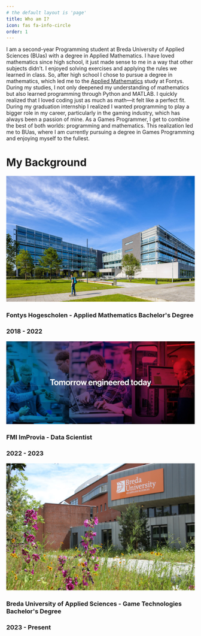 ```yaml
---
# the default layout is 'page'
title: Who am I?
icon: fas fa-info-circle
order: 1
---
```


<link rel="stylesheet" href="/assets/css/cards.css">
<link rel="stylesheet" href="/assets/css/cards_colors_about.css">
<link rel="stylesheet" href="/assets/css/links.css">
I am a second-year Programming student at Breda University of Applied Sciences (BUas) with a degree in Applied Mathematics. I have loved mathematics since high school, it just made sense to me in a way that other subjects didn’t. I enjoyed solving exercises and applying the rules we learned in class. So, after high school I chose to pursue a degree in mathematics, which led me to the <a href="https://www.fontys.nl/Studeren/Opleidingen/Toegepaste-Wiskunde-voltijd.htm" target="_blank" rel="noopener noreferrer">Applied Mathematics</a> study at Fontys. During my studies, I not only deepened my understanding of mathematics but also learned programming through Python and MATLAB. I quickly realized that I loved coding just as much as math—it felt like a perfect fit. During my graduation internship I realized I wanted programming to play a bigger role in my career, particularly in the gaming industry, which has always been a passion of mine. As a Games Programmer, I get to combine the best of both worlds: programming and mathematics. This realization led me to BUas, where I am currently pursuing a degree in Games Programming and enjoying myself to the fullest.

# My Background

<div class="projects-container">
  <div class="card-wrapper">
    <div class="project-card">
      <img src="assets/images/fontys_nexus.png" alt="fontys">
      <h3>Fontys Hogescholen - Applied Mathematics Bachelor's Degree</h3> 
      <h3>2018 - 2022</h3>
    </div>
  </div>

  <div class="card-wrapper">
    <div class="project-card">
      <img src="assets/images/FMI_improvia.png" alt="FMI">
      <h3>FMI ImProvia - Data Scientist</h3> 
      <h3>2022 - 2023</h3>
    </div>
  </div>
  
  <div class="card-wrapper">
    <div class="project-card">
      <img src="assets/images/buas.png" alt="buas">
      <h3>Breda University of Applied Sciences - Game Technologies Bachelor's Degree</h3> 
      <h3>2023 - Present</h3>
    </div>
  </div>
</div>
